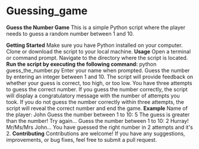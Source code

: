 # Guessing_game
**Guess the Number Game**
This is a simple Python script where the player needs to guess a random number between 1 and 10.

**Getting Started**
Make sure you have Python installed on your computer.
Clone or download the script to your local machine.
**Usage**
Open a terminal or command prompt.
Navigate to the directory where the script is located.
**Run the script by executing the following command:**
python guess_the_number.py
Enter your name when prompted.
Guess the number by entering an integer between 1 and 10.
The script will provide feedback on whether your guess is correct, too high, or too low.
You have three attempts to guess the correct number.
If you guess the number correctly, the script will display a congratulatory message with the number of attempts you took.
If you do not guess the number correctly within three attempts, the script will reveal the correct number and end the game.
**Example**
Name of the player: John
Guess the number between 1 to 10: 5
The guess is greater than the number! Try again...
Guess the number between 1 to 10: 2
Hurray!
Mr/Ms/Mrs John... You have guessed the right number in 2 attempts and it's 2.
**Contributing**
Contributions are welcome! If you have any suggestions, improvements, or bug fixes, feel free to submit a pull request.
